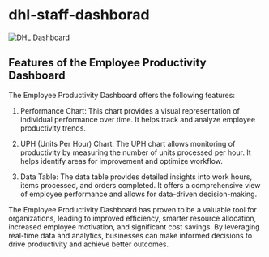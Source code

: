 # dhl-staff-dashborad

![DHL Dashboard](./Dashboard%20overview.gif)

## Features of the Employee Productivity Dashboard

The Employee Productivity Dashboard offers the following features:

1. Performance Chart: This chart provides a visual representation of individual performance over time. It helps track and analyze employee productivity trends.

2. UPH (Units Per Hour) Chart: The UPH chart allows monitoring of productivity by measuring the number of units processed per hour. It helps identify areas for improvement and optimize workflow.

3. Data Table: The data table provides detailed insights into work hours, items processed, and orders completed. It offers a comprehensive view of employee performance and allows for data-driven decision-making.

The Employee Productivity Dashboard has proven to be a valuable tool for organizations, leading to improved efficiency, smarter resource allocation, increased employee motivation, and significant cost savings. By leveraging real-time data and analytics, businesses can make informed decisions to drive productivity and achieve better outcomes.
